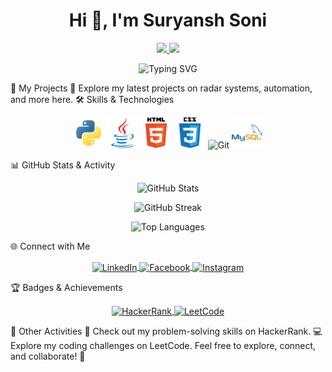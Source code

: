 <h1 align="center">Hi 👋, I'm Suryansh Soni</h1> <p align="center"> <a href="https://linkedin.com/in/suryansh-soni-0a244b294/" target="_blank"> <img src="https://img.shields.io/badge/LinkedIn-Connect-blue?style=for-the-badge&logo=linkedin"> </a> <a href="mailto:sonisuryansh53@gmail.com" target="_blank"> <img src="https://img.shields.io/badge/Email-Contact-red?style=for-the-badge&logo=gmail"> </a> </p> <p align="center"> <img src="https://readme-typing-svg.demolab.com?font=Fira+Code&size=24&pause=1000&center=true&vCenter=true&width=435&lines=Passionate+about+Tech+%26+Innovation;Welcome+to+My+GitHub+Profile!" alt="Typing SVG" /> </p>
💼 My Projects
🌟 Explore my latest projects on radar systems, automation, and more here.
🛠️ Skills & Technologies
<p align="center"> <img src="https://raw.githubusercontent.com/devicons/devicon/master/icons/python/python-original.svg" alt="Python" width="50" height="50"/> <img src="https://raw.githubusercontent.com/devicons/devicon/master/icons/java/java-original.svg" alt="Java" width="50" height="50"/> <img src="https://raw.githubusercontent.com/devicons/devicon/master/icons/html5/html5-original-wordmark.svg" alt="HTML" width="50" height="50"/> <img src="https://raw.githubusercontent.com/devicons/devicon/master/icons/css3/css3-original-wordmark.svg" alt="CSS3" width="50" height="50"/> <img src="https://www.vectorlogo.zone/logos/git-scm/git-scm-icon.svg" alt="Git" width="50" height="50"/> <img src="https://raw.githubusercontent.com/devicons/devicon/master/icons/mysql/mysql-original-wordmark.svg" alt="MySQL" width="50" height="50"/> </p>
📊 GitHub Stats & Activity
<p align="center"> <img src="https://github-readme-stats.vercel.app/api?username=sonisuryansh&show_icons=true&theme=radical" alt="GitHub Stats" /> </p> <p align="center"> <img src="https://github-readme-streak-stats.herokuapp.com/?user=sonisuryansh&theme=radical" alt="GitHub Streak" /> </p> <p align="center"> <img src="https://github-readme-stats.vercel.app/api/top-langs?username=sonisuryansh&show_icons=true&locale=en&layout=compact&theme=radical" alt="Top Languages" /> </p>
🌐 Connect with Me
<p align="center"> <a href="https://linkedin.com/in/suryansh-soni-0a244b294/" target="_blank"> <img align="center" src="https://raw.githubusercontent.com/rahuldkjain/github-profile-readme-generator/master/src/images/icons/Social/linked-in-alt.svg" alt="LinkedIn" height="40" width="40" /> </a> <a href="https://fb.com/suryansh.verma.10004" target="_blank"> <img align="center" src="https://raw.githubusercontent.com/rahuldkjain/github-profile-readme-generator/master/src/images/icons/Social/facebook.svg" alt="Facebook" height="40" width="40" /> </a> <a href="https://instagram.com/_suryanshsoni/" target="_blank"> <img align="center" src="https://raw.githubusercontent.com/rahuldkjain/github-profile-readme-generator/master/src/images/icons/Social/instagram.svg" alt="Instagram" height="40" width="40" /> </a> </p>
🏆 Badges & Achievements
<p align="center"> <a href="https://www.hackerrank.com/sonisuryansh53" target="_blank"> <img align="center" src="https://raw.githubusercontent.com/rahuldkjain/github-profile-readme-generator/master/src/images/icons/Social/hackerrank.svg" alt="HackerRank" height="40" width="40" /> </a> <a href="https://www.leetcode.com/sonisuryansh/" target="_blank"> <img align="center" src="https://raw.githubusercontent.com/rahuldkjain/github-profile-readme-generator/master/src/images/icons/Social/leet-code.svg" alt="LeetCode" height="40" width="40" /> </a> </p>
🌟 Other Activities
🏅 Check out my problem-solving skills on HackerRank.
💻 Explore my coding challenges on LeetCode.
Feel free to explore, connect, and collaborate! 🚀

